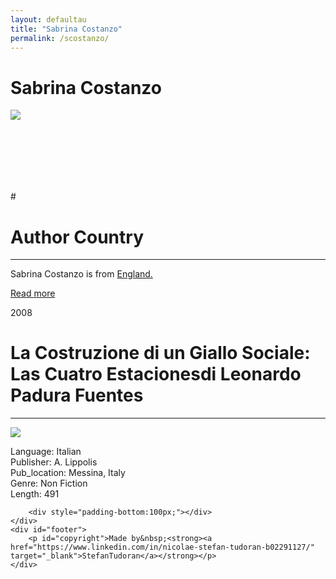 ```yaml
---
layout: defaultau
title: "Sabrina Costanzo"
permalink: /scostanzo/
---
```

<!-- partial:index.partial.html -->
<div class="content">
    <h1>Sabrina Costanzo</h1>
    <div class="quote">
        <div><img src="https://inhousecommunity.it/wp-content/uploads/2021/09/Capra_Andrea_Arcadis-Italia-273x171-1.jpg" class="logo"></div>
    </div>
    <div class="timeline">
        <div style="padding-bottom:100px;"></div>
        <div class="block">
            <div class="date right"><p class="right"> # </p></div>
            <div class="dot"></div>
            <div class="left first">
            <div class="author_country">
                <h1>Author Country</h1><hr>
          <div class="aclocation">  <p>Sabrina Costanzo is from <a href="{{ site.baseurl }}/11">England.</a></p> </div>
              <div class="acreadmore">   <a href="#" target="_blank">Read more</a></div>
            </div>
            </div>
        </div>
        <div class="block">
            <div class="date left"><p class="left">2008</p></div>
            <div class="dot"></div>
            <div class="right">
                <h1>La Costruzione di un Giallo Sociale: Las Cuatro Estacionesdi Leonardo Padura Fuentes</h1><hr>
                <p><img src="https://media-exp1.licdn.com/dms/image/C4D03AQE8nXmyu0ZF7w/profile-displayphoto-shrink_400_400/0/1644055672238?e=1674086400&v=beta&t=XohpqJwcwMSCrvPJ-Uls89kZQ7zTNrVIyaWRJR9YqX4"></p>
                <p>
                Language: Italian<br/>
                Publisher: A. Lippolis<br/>
                Pub_location: Messina, Italy<br/>
                Genre: Non Fiction<br/>
                Length: 491</p>
            </div>
        </div>

        <div style="padding-bottom:100px;"></div>
    </div>
    <div id="footer">
        <p id="copyright">Made by&nbsp;<strong><a href="https://www.linkedin.com/in/nicolae-stefan-tudoran-b02291127/" target="_blank">StefanTudoran</a></strong></p>
    </div>
</div>
<!-- partial -->
  <script src='https://cdnjs.cloudflare.com/ajax/libs/jquery/3.1.1/jquery.min.js'></script><script  src="assets/js/authorscript.js"></script>
